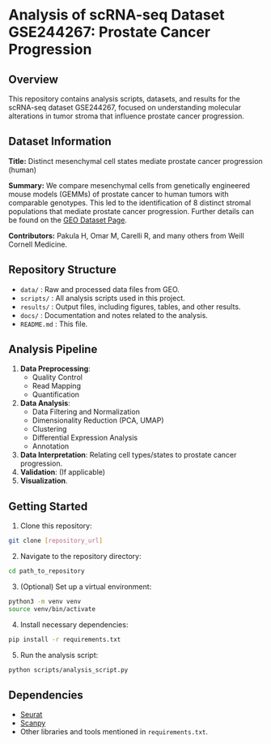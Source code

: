 # Analysis of scRNA-seq Dataset GSE244267: Prostate Cancer Progression

## Overview

This repository contains analysis scripts, datasets, and results for the scRNA-seq dataset GSE244267, focused on understanding molecular alterations in tumor stroma that influence prostate cancer progression.

## Dataset Information

**Title:** Distinct mesenchymal cell states mediate prostate cancer progression (human)

**Summary:** 
We compare mesenchymal cells from genetically engineered mouse models (GEMMs) of prostate cancer to human tumors with comparable genotypes. This led to the identification of 8 distinct stromal populations that mediate prostate cancer progression. Further details can be found on the [GEO Dataset Page](https://www.ncbi.nlm.nih.gov/geo/query/acc.cgi?acc=GSE244267).

**Contributors:** 
Pakula H, Omar M, Carelli R, and many others from Weill Cornell Medicine.

## Repository Structure

- `data/` : Raw and processed data files from GEO.
- `scripts/` : All analysis scripts used in this project.
- `results/` : Output files, including figures, tables, and other results.
- `docs/` : Documentation and notes related to the analysis.
- `README.md` : This file.

## Analysis Pipeline

1. **Data Preprocessing**:
    - Quality Control
    - Read Mapping
    - Quantification
2. **Data Analysis**:
    - Data Filtering and Normalization
    - Dimensionality Reduction (PCA, UMAP)
    - Clustering
    - Differential Expression Analysis
    - Annotation
3. **Data Interpretation**: Relating cell types/states to prostate cancer progression.
4. **Validation**: (If applicable)
5. **Visualization**.

## Getting Started

1. Clone this repository:
```bash
git clone [repository_url]
```

2. Navigate to the repository directory:
```bash
cd path_to_repository
```

3. (Optional) Set up a virtual environment:
```bash
python3 -m venv venv
source venv/bin/activate
```

4. Install necessary dependencies:
```bash
pip install -r requirements.txt
```

5. Run the analysis script:
```bash
python scripts/analysis_script.py
```

## Dependencies

- [Seurat](https://satijalab.org/seurat/)
- [Scanpy](https://scanpy.readthedocs.io/)
- Other libraries and tools mentioned in `requirements.txt`.

